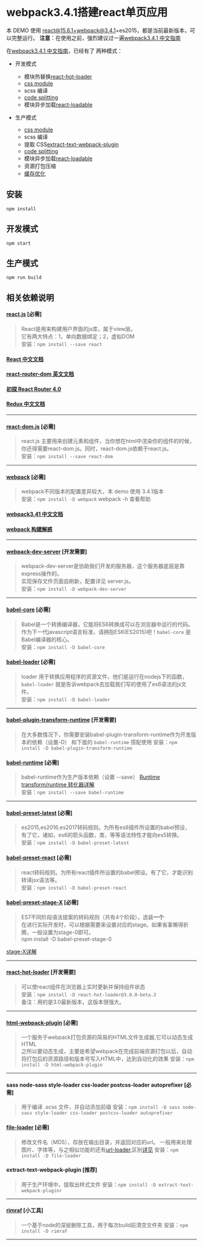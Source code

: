 # webpack3.4.1搭建react单页应用
本 DEMO 使用 react@15.6.1+webpack@3.4.1+es2015，都是当前最新版本，可以完整运行。
**注意**：在使用之前，强烈建议过一遍[webpack3.4.1 中文指南](https://doc.webpack-china.org/guides/)

在[webpack3.4.1 中文指南](https://doc.webpack-china.org/guides/)，已经有了
两种模式：
- 开发模式
  * 模块热替换[react-hot-loader](https://github.com/gaearon/react-hot-loader/tree/master/docs#starter-kits)
  * [css module](http://www.ruanyifeng.com/blog/2016/06/css_modules.html)
  * scss 编译
  * [code splitting](https://doc.webpack-china.org/guides/code-splitting/)
  * 模块异步加载[react-loadable](https://www.npmjs.com/package/react-loadable)

- 生产模式
  * [css module](http://www.ruanyifeng.com/blog/2016/06/css_modules.html)
  * scss 编译
  * 提取 CSS[extract-text-webpack-plugin](https://www.npmjs.com/package/extract-text-webpack-plugin)
  * [code splitting](https://doc.webpack-china.org/guides/code-splitting/)
  * 模块异步加载[react-loadable](https://www.npmjs.com/package/react-loadable)
  * 资源打包压缩
  * [缓存优化](https://doc.webpack-china.org/guides/caching/)

## 安装
`npm install`

## 开发模式
`npm start`

## 生产模式
`npm run build`

## 相关依赖说明
#### [react.js](https://facebook.github.io/react/index.html) [必需]
> React是用来构建用户界面的js库，属于view层。  
  它有两大特点：1，单向数据绑定；2，虚拟DOM  
  安装：`npm install --save react`
  #### [React 中文文档](https://discountry.github.io/react/)
  #### [react-router-dom 英文文档](https://reacttraining.com/react-router/web/example/basic)
  #### [初探 React Router 4.0](http://blog.csdn.net/sinat_17775997/article/details/69218382)
  #### [Redux 中文文档](http://cn.redux.js.org/index.html)
  
---

#### [react-dom.js](https://npm.taobao.org/package/react-dom) [必需]
> react.js 主要用来创建元素和组件，当你想在html中渲染你的组件的时候，  
你还得需要react-dom.js。同时，react-dom.js依赖于react.js。  
安装：`npm install --save react-dom`

---

#### [webpack](https://doc.webpack-china.org/guides/) [必需]
> webpack不同版本的配置差异较大，本 demo 使用 3.4.1版本  
安装：`npm install -D webpack` 
webpack -h 查看帮助 
#### [webpack3.41 中文文档](https://doc.webpack-china.org/guides/)
#### [webpack 构建解惑](https://segmentfault.com/a/1190000005089993#articleHeader3)

---

#### [webpack-dev-server](https://github.com/webpack/webpack-dev-server) [开发需要]
> webpack-dev-server是协助我们开发的服务器，这个服务器底层是靠express操作的。  
实现保存文件页面自刷新，配置详见 server.js。  
安装：`npm install -D webpack-dev-server`  

---

#### [babel-core](https://npm.taobao.org/package/babel-core) [必需]  
> Babel是一个转换编译器，它能将ES6转换成可以在浏览器中运行的代码。  
作为下一代javascript语言标准，请拥抱ES6(ES2015)吧！`babel-core` 是Babel编译器的核心。  
安装：`npm install -D babel-core`

#### [babel-loader](https://npm.taobao.org/package/babel-loader) [必需]  
> loader 用于转换应用程序的资源文件，他们是运行在nodejs下的函数，   
`babel-loader` 就是告诉webpack去加载我们写的使用了es6语法的js文件。  
安装：`npm install -D babel-loader`

---

#### [babel-plugin-transform-runtime](http://babeljs.io/docs/plugins/transform-runtime/#why) [开发需要]
> 在大多数情况下，你需要安装babel-plugin-transform-runtime作为开发版本的依赖（设置-D）
和下面的 `babel-runtime` 搭配使用
安装：`npm install -D babel-plugin-transform-runtime`

#### [babel-runtime](http://babeljs.io/docs/plugins/transform-runtime/#why) [必需]
> babel-runtime作为生产版本依赖（设置 --save）
[Runtime transform/runtime 转化器详解](https://segmentfault.com/a/1190000009065987)  
安装：`npm install --save babel-runtime`

---

#### [babel-preset-latest](http://babeljs.io/docs/plugins/preset-latest/) [必需]  
> es2015,es2016,es2017转码规则。为所有es6插件所设置的babel预设，  
有了它，诸如，es6的箭头函数，类，等等语法特性才能向es5转换。  
安装：`npm install -D babel-preset-latest`

#### [babel-preset-react](https://github.com/babel/babel) [必需]  
> react转码规则。为所有react插件所设置的babel预设。有了它，才能识别转译jsx语法等。  
安装：`npm install -D babel-preset-react`

#### [babel-preset-stage-X](https://npm.taobao.org/package/babel-preset-stage-0) [必需]  
> ES7不同阶段语法提案的转码规则（共有4个阶段），选装**一个**  
在进行实际开发时，可以根据需要来设置对应的stage。如果省事懒得折腾，一般设置为stage-0即可。  
npm install -D babel-preset-stage-0  

[stage-X详解](http://www.cnblogs.com/flyingzl/p/5501247.html)

---

#### [react-hot-loader](https://github.com/gaearon/react-hot-loader/tree/master/docs#starter-kits) [开发需要]  
> 可以使react组件在浏览器上实时更新并保持组件状态  
安装：`npm install -D react-hot-loader@3.0.0-beta.3`  
备注：用的是3.0最新版本，这版本很强大。

---


#### [html-webpack-plugin](https://npm.taobao.org/package/html-webpack-plugin) [必需]  
> 一个服务于webpack打包资源的简易的HTML文件生成器,它可以动态生成HTML  
之所以要动态生成，主要是希望webpack在完成前端资源打包以后，自动将打包后的资源路径和版本号写入HTML中，达到自动化的效果
安装：`npm install -D html-webpack-plugin`  

---

#### sass node-sass style-loader css-loader postcss-loader autoprefixer [必需]
> 用于编译 .scss 文件，并自动添加前缀
安装：`npm install -D sass node-sass style-loader css-loader postcss-loader autoprefixer` 

#### [file-loader](https://www.npmjs.com/package/file-loader) [必需]  
> 修改文件名（MD5），存放在输出目录，并返回对应的url。
一般用来处理图片、字体等，与之相似功能的还有[url-loader](https://www.npmjs.com/package/url-loader),区别[详见](https://segmentfault.com/q/1010000006239813)
安装：`npm install -D file-loader`

#### extract-text-webpack-plugin [推荐]
> 用于生产环境中，提取出样式文件
安装：`npm install -D extract-text-webpack-pluginr`
---

#### [rimraf](https://npm.taobao.org/package/rimraf) [小工具]
> 一个基于node的深层删除工具，用于每次build前清空文件夹 
安装：`npm install -D rimraf`

---



